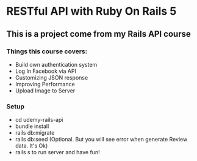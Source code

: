 # RESTful API with Ruby On Rails 5
## This is a project come from my Rails API course

### Things this course covers:
- Build own authentication system
- Log In Facebook via API
- Customizing JSON response
- Improving Performance
- Upload Image to Server

### Setup
- cd udemy-rails-api
- bundle install
- rails db:migrate
- rails db:seed (Optional. But you will see error when generate Review data. It's Ok)
- rails s to run server and have fun!